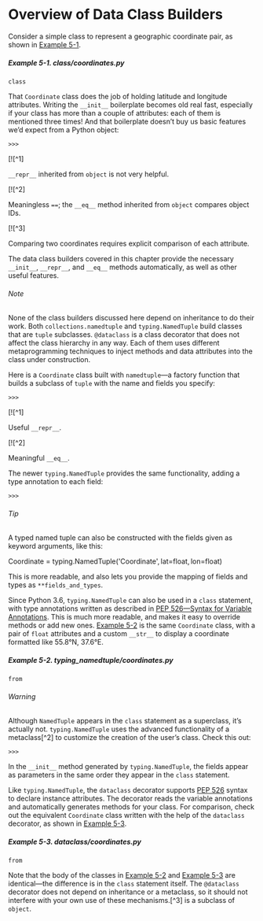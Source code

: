 # Overview of Data Class Builders

Consider a simple class to represent a geographic coordinate pair, as shown in [Example 5-1](#coord_class_ex).

##### Example 5-1. _class/coordinates.py_

```
class
```

That `Coordinate` class does the job of holding latitude and longitude attributes. Writing the `__init__` boilerplate becomes old real fast, especially if your class has more than a couple of attributes: each of them is mentioned three times! And that boilerplate doesn’t buy us basic features we’d expect from a Python object:

```
>>> 
```

[![^1]

`__repr__` inherited from `object` is not very helpful.

[![^2]

Meaningless `==`; the `__eq__` method inherited from `object` compares object IDs.

[![^3]

Comparing two coordinates requires explicit comparison of each attribute.

The data class builders covered in this chapter provide the necessary `__init__`, `__repr__`, and `__eq__` methods automatically, as well as other useful features.

###### Note

None of the class builders discussed here depend on inheritance to do their work. Both `collections.namedtuple` and `typing.NamedTuple` build classes that are `tuple` subclasses. `@dataclass` is a class decorator that does not affect the class hierarchy in any way. Each of them uses different metaprogramming techniques to inject methods and data attributes into the class under construction.

Here is a `Coordinate` class built with `namedtuple`—a factory function that builds a subclass of `tuple` with the name and fields you specify:

```
>>> 
```

[![^1]

Useful `__repr__`.

[![^2]

Meaningful `__eq__`.

The newer `typing.NamedTuple` provides the same functionality, adding a type annotation to each field:

```
>>> 
```

###### Tip

A typed named tuple can also be constructed with the fields given as keyword arguments, like this:

Coordinate = typing.NamedTuple('Coordinate', lat=float, lon=float)

This is more readable, and also lets you provide the mapping of fields and types as `**fields_and_types`.

Since Python 3.6, `typing.NamedTuple` can also be used in a `class` statement, with type annotations written as described in [PEP 526—Syntax for Variable Annotations](https://fpy.li/pep526). This is much more readable, and makes it easy to override methods or add new ones. [Example 5-2](#coord_tuple_ex) is the same `Coordinate` class, with a pair of `float` attributes and a custom `__str__` to display a coordinate formatted like 55.8°N, 37.6°E.

##### Example 5-2. _typing_namedtuple/coordinates.py_

```
from
```

###### Warning

Although `NamedTuple` appears in the `class` statement as a superclass, it’s actually not. `typing.NamedTuple` uses the advanced functionality of a metaclass[^2] to customize the creation of the user’s class. Check this out:

```
>>> 
```

In the `__init__` method generated by `typing.NamedTuple`, the fields appear as parameters in the same order they appear in the `class` statement.

Like `typing.NamedTuple`, the `dataclass` decorator supports [PEP 526](https://fpy.li/pep526) syntax to declare instance attributes. The decorator reads the variable annotations and automatically generates methods for your class. For comparison, check out the equivalent `Coordinate` class written with the help of the `dataclass` decorator, as shown in [Example 5-3](#coord_dataclas_ex).

##### Example 5-3. _dataclass/coordinates.py_

```
from
```

Note that the body of the classes in [Example 5-2](#coord_tuple_ex) and [Example 5-3](#coord_dataclas_ex) are identical—the difference is in the `class` statement itself. The `@dataclass` decorator does not depend on inheritance or a metaclass, so it should not interfere with your own use of these mechanisms.[^3] is a subclass of `object`.